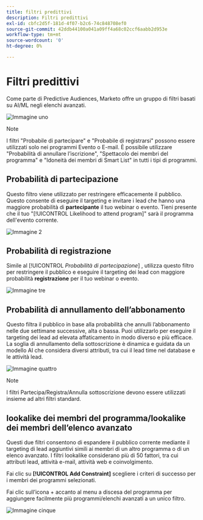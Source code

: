 ```yaml
---
title: filtri predittivi
description: Filtri predittivi
exl-id: cbfc2d5f-181d-4f07-b2c6-74c848708ef0
source-git-commit: 42ddb44100a041a09ff4a68c02ccf6aabb2d953e
workflow-type: tm+mt
source-wordcount: '0'
ht-degree: 0%

---
```


# Filtri predittivi

Come parte di Predictive Audiences, Marketo offre un gruppo di filtri basati su AI/ML negli elenchi avanzati.

![Immagine uno](/help/sky/assets/predictive-audiences/predictive-filters/predictive-filters-1.png)

>[!NOTE]
>
>I filtri &quot;Probabile di partecipare&quot; e &quot;Probabile di registrarsi&quot; possono essere utilizzati solo nei programmi Evento o E-mail. È possibile utilizzare &quot;Probabilità di annullare l’iscrizione&quot;, &quot;Spettacolo dei membri del programma&quot; e &quot;Idoneità dei membri di Smart List&quot; in tutti i tipi di programmi.

## Probabilità di partecipazione

Questo filtro viene utilizzato per restringere efficacemente il pubblico. Questo consente di eseguire il targeting e invitare i lead che hanno una maggiore probabilità di **partecipante** il tuo webinar o evento. Tieni presente che il tuo &quot;[!UICONTROL Likelihood to attend program]&quot; sarà il programma dell&#39;evento corrente.

![Immagine 2](/help/sky/assets/predictive-audiences/predictive-filters/predictive-filters-2.png)

## Probabilità di registrazione

Simile al [!UICONTROL _Probabilità di partecipazione_] , utilizza questo filtro per restringere il pubblico e eseguire il targeting dei lead con maggiore probabilità **registrazione** per il tuo webinar o evento.

![Immagine tre](/help/sky/assets/predictive-audiences/predictive-filters/predictive-filters-3.png)

## Probabilità di annullamento dell’abbonamento

Questo filtra il pubblico in base alla probabilità che annulli l’abbonamento nelle due settimane successive, alta o bassa. Puoi utilizzarlo per eseguire il targeting dei lead ad elevata affaticamento in modo diverso e più efficace. La soglia di annullamento della sottoscrizione è dinamica e guidata da un modello AI che considera diversi attributi, tra cui il lead time nel database e le attività lead.

![Immagine quattro](/help/sky/assets/predictive-audiences/predictive-filters/predictive-filters-4.png)

>[!NOTE]
>
>I filtri Partecipa/Registra/Annulla sottoscrizione devono essere utilizzati insieme ad altri filtri standard.

## lookalike dei membri del programma/lookalike dei membri dell’elenco avanzato

Questi due filtri consentono di espandere il pubblico corrente mediante il targeting di lead aggiuntivi simili ai membri di un altro programma o di un elenco avanzato. I filtri lookalike considerano più di 50 fattori, tra cui attributi lead, attività e-mail, attività web e coinvolgimento.

Fai clic su **[!UICONTROL Add Constraint]** scegliere i criteri di successo per i membri dei programmi selezionati.

Fai clic sull’icona + accanto al menu a discesa del programma per aggiungere facilmente più programmi/elenchi avanzati a un unico filtro.

![Immagine cinque](/help/sky/assets/predictive-audiences/predictive-filters/predictive-filters-5.png)
